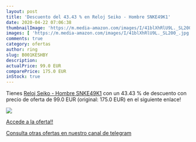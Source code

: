 ```yaml
---
layout: post
title: 'Descuento del 43.43 % en Reloj Seiko - Hombre SNKE49K1'
date: 2020-04-22 07:06:38
thumbnailImage: 'https://m.media-amazon.com/images/I/41blXhRlU9L._SL200_.jpg'
images: [ 'https://m.media-amazon.com/images/I/41blXhRlU9L._SL200_.jpg' ]
comments: true
category: ofertas
author: ring
slug: B001KESHBY
description:
actualPrice: 99.0 EUR
comparePrice: 175.0 EUR
inStock: true
---
```


Tienes [Reloj Seiko - Hombre SNKE49K1](https://www.amazon.com/dp/B001KESHBY/?tag=redken08-20) con un 43.43 % de descuento con precio de oferta de 99.0 EUR (original: 175.0 EUR) en el siguiente enlace!

[![](https://m.media-amazon.com/images/I/41blXhRlU9L._SL200_.jpg)](https://www.amazon.com/dp/B001KESHBY/?tag=redken08-20)

[Accede a la oferta!!](https://www.amazon.com/dp/B001KESHBY/?tag=redken08-20)

[Consulta otras ofertas en nuestro canal de telegram](https://t.me/s/ofertas25)
